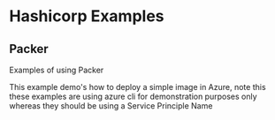 # Hashicorp Examples


## Packer
Examples of using Packer 

This example demo's how to deploy a simple image in Azure, note this these examples are using azure cli for demonstration purposes only whereas they should be using a Service Principle Name